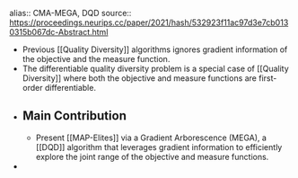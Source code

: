 alias:: CMA-MEGA, DQD
source:: https://proceedings.neurips.cc/paper/2021/hash/532923f11ac97d3e7cb0130315b067dc-Abstract.html

- Previous [[Quality Diversity]] algorithms ignores gradient information of the objective and the measure function.
- The differentiable quality diversity problem is a special case of [[Quality Diversity]] where both the objective and measure functions are first-order differentiable.
- ## Main Contribution
	- Present [[MAP-Elites]] via a Gradient Arborescence (MEGA), a [[DQD]] algorithm that leverages gradient information to efficiently explore the joint range of the objective and measure functions.
-